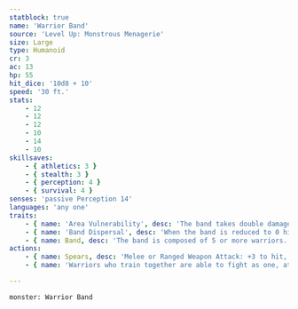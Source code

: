 ```yaml
---
statblock: true
name: 'Warrior Band'
source: 'Level Up: Monstrous Menagerie'
size: Large
type: Humanoid
cr: 3
ac: 13
hp: 55
hit_dice: '10d8 + 10'
speed: '30 ft.'
stats:
    - 12
    - 12
    - 12
    - 10
    - 14
    - 10
skillsaves:
    - { athletics: 3 }
    - { stealth: 3 }
    - { perception: 4 }
    - { survival: 4 }
senses: 'passive Perception 14'
languages: 'any one'
traits:
    - { name: 'Area Vulnerability', desc: 'The band takes double damage from any effect that targets an area.' }
    - { name: 'Band Dispersal', desc: 'When the band is reduced to 0 hit points, it turns into 2 (1d4) warriors with 5 hit points each.' }
    - { name: Band, desc: 'The band is composed of 5 or more warriors. If it is subjected to a spell, attack, or other effect that affects only one target, it takes any damage but ignores other effects. It can share its space with Medium or smaller creatures or objects. The band can move through any opening large enough for one Medium creature without squeezing.' }
actions:
    - { name: Spears, desc: 'Melee or Ranged Weapon Attack: +3 to hit, reach 5 ft. or range 20/60 ft., one target. Hit: 22 (5d6 + 5) piercing damage, or half damage when bloodied.' }
    - { name: 'Warriors who train together are able to fight as one, attacking and retreating as if they share a mind', desc: '' }

---
```

```statblock
monster: Warrior Band
```
